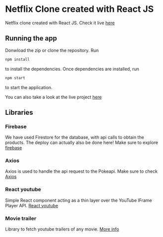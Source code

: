 # Netflix Clone created with React JS

Netflix clone created with React JS. Check it live [here](https://netflix-clone-peach-tau.vercel.app/)

## Running the app

Donwload the zip or clone the repository. Run

```bash
npm install
```

to install the dependencies. Once dependencies are installed, run

```bash
npm start
```

to start the application.

You can also take a look at the live project [here](https://coder-ecommerce-ejemplo.vercel.app/)

## Libraries

### Firebase

We have used Firestore for the database, with api calls to obtain the products. The deploy can actually also be done here! Make sure to explore [firebase](https://firebase.google.com/)

### Axios

Axios is used to handle the api request to the Pokeapi. Make sure to check [Axios](https://github.com/axios/axios)

### React youtube

Simple React component acting as a thin layer over the YouTube IFrame Player API. [React youtube](https://www.npmjs.com/package/react-youtube)

### Movie trailer

Library to fetch youtube trailers of any movie. [More info](https://www.npmjs.com/package/movie-trailer)
